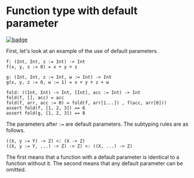 # Function type with default parameter

[![badge](https://img.shields.io/endpoint.svg?url=https%3A%2F%2Fgezf7g7pd5.execute-api.ap-northeast-1.amazonaws.com%2Fdefault%2Fsource_up_to_date%3Fowner%3Derg-lang%26repos%3Derg%26ref%3Dmain%26path%3Ddoc/EN/syntax/type/advanced/default_param.md%26commit_hash%3D317b5973c354984891523d14a5e6e8f1cc3923ec)](https://gezf7g7pd5.execute-api.ap-northeast-1.amazonaws.com/default/source_up_to_date?owner=erg-lang&repos=erg&ref=main&path=doc/EN/syntax/type/advanced/default_param.md&commit_hash=317b5973c354984891523d14a5e6e8f1cc3923ec)

First, let's look at an example of the use of default parameters.

```erg
f: (Int, Int, z := Int) -> Int
f(x, y, z := 0) = x + y + z

g: (Int, Int, z := Int, w := Int) -> Int
g(x, y, z := 0, w := 1) = x + y + z + w

fold: ((Int, Int) -> Int, [Int], acc := Int) -> Int
fold(f, [], acc) = acc
fold(f, arr, acc := 0) = fold(f, arr[1...]) , f(acc, arr[0]))
assert fold(f, [1, 2, 3]) == 6
assert fold(g, [1, 2, 3]) == 8
```

The parameters after `:=` are default parameters.
The subtyping rules are as follows.

```erg
((X, y := Y) -> Z) <: (X -> Z)
((X, y := Y, ...) -> Z) -> Z) <: ((X, ...) -> Z)
```

The first means that a function with a default parameter is identical to a function without it.
The second means that any default parameter can be omitted.
